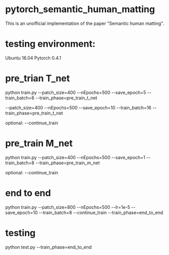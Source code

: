 # pytorch_semantic_human_matting
This is an unofficial implementation of the paper "Semantic human matting". 

# testing environment:
Ubuntu 16.04
Pytorch 0.4.1


# pre_trian T_net
python train.py --patch_size=400 --nEpochs=500 --save_epoch=5 --train_batch=8 --train_phase=pre_train_t_net

--patch_size=400
--nEpochs=500
--save_epoch=10
--train_batch=16
--train_phase=pre_train_t_net

optional: --continue_train

# pre_train M_net
python train.py --patch_size=400 --nEpochs=500 --save_epoch=1 --train_batch=8 --train_phase=pre_train_m_net

optional: --continue_train

# end to end
python train.py
--patch_size=800
--nEpochs=500
--lr=1e-5
--save_epoch=10
--train_batch=8
--continue_train
--train_phase=end_to_end


# testing
python test.py --train_phase=end_to_end
